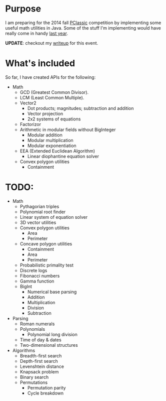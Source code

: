 # Purpose

I am preparing for the 2014 fall [PClassic](http://pclassic.org) competition by implementing some useful math utilities in Java. Some of the stuff I'm implementing would have really come in handy [last year](https://github.com/unixpickle/PClassic-2013f).

**UPDATE**: checkout my [writeup](writeup.md) for this event.

# What's included

So far, I have created APIs for the following:

 * Math
   * GCD (Greatest Common Divisor).
   * LCM (Least Common Multiple).
   * Vector2
     * Dot products; magnitudes; subtraction and addition
     * Vector projection
     * 2x2 systems of equations
   * Factorizor
   * Arithmetic in modular fields without BigInteger
     * Modular addition
     * Modular multiplication
     * Modular exponentiation
   * EEA (Extended Euclidean Algorithm)
     * Linear diophantine equation solver
   * Convex polygon utilities
     * Containment

# TODO:

 * Math
   * Pythagorian triples
   * Polynomial root finder
   * Linear system of equation solver
   * 3D vector utilities
   * Convex polygon utilities
     * Area
     * Perimeter
   * Concave polygon utilities
     * Containment
     * Area
     * Perimeter
   * Probabilistic primality test
   * Discrete logs
   * Fibonacci numbers
   * Gamma function
   * BigInt
     * Numerical base parsing
     * Addition
     * Multiplication
     * Division
     * Subtraction
 * Parsing
   * Roman numerals
   * Polynomials
     * Polynomial long division
   * Time of day & dates
   * Two-dimensional structures
 * Algorithms
   * Breadth-first search
   * Depth-first search
   * Levenshtein distance
   * Knapsack problem
   * Binary search
   * Permutations
     * Permutation parity
     * Cycle breakdown
